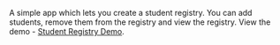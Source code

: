 A simple app which lets you create a student registry. You can add students, remove them from the registry and view the registry.
View the demo - [Student Registry Demo](https://c-jai.github.io/ReactJSApps).

